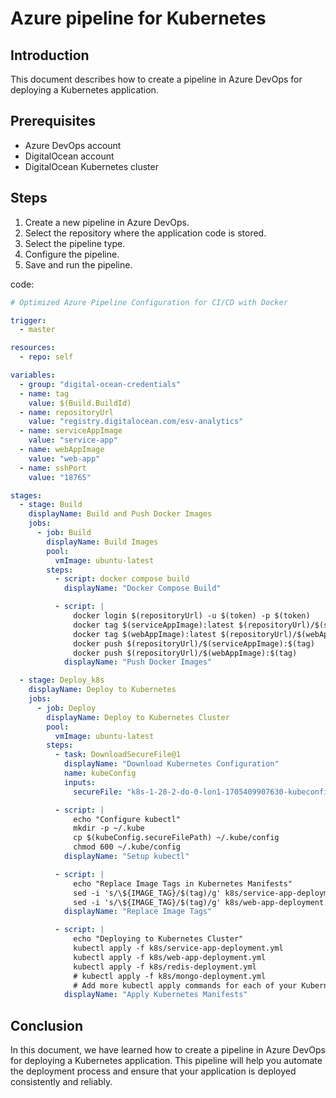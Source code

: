 # Azure pipeline for Kubernetes

## Introduction

This document describes how to create a pipeline in Azure DevOps for deploying a Kubernetes application.

## Prerequisites

- Azure DevOps account
- DigitalOcean account
- DigitalOcean Kubernetes cluster

## Steps

1. Create a new pipeline in Azure DevOps.
2. Select the repository where the application code is stored.
3. Select the pipeline type.
4. Configure the pipeline.
5. Save and run the pipeline.

code:

```yaml
# Optimized Azure Pipeline Configuration for CI/CD with Docker

trigger:
  - master

resources:
  - repo: self

variables:
  - group: "digital-ocean-credentials"
  - name: tag
    value: $(Build.BuildId)
  - name: repositoryUrl
    value: "registry.digitalocean.com/esv-analytics"
  - name: serviceAppImage
    value: "service-app"
  - name: webAppImage
    value: "web-app"
  - name: sshPort
    value: "18765"

stages:
  - stage: Build
    displayName: Build and Push Docker Images
    jobs:
      - job: Build
        displayName: Build Images
        pool:
          vmImage: ubuntu-latest
        steps:
          - script: docker compose build
            displayName: "Docker Compose Build"

          - script: |
              docker login $(repositoryUrl) -u $(token) -p $(token)
              docker tag $(serviceAppImage):latest $(repositoryUrl)/$(serviceAppImage):$(tag)
              docker tag $(webAppImage):latest $(repositoryUrl)/$(webAppImage):$(tag)
              docker push $(repositoryUrl)/$(serviceAppImage):$(tag)
              docker push $(repositoryUrl)/$(webAppImage):$(tag)
            displayName: "Push Docker Images"

  - stage: Deploy_k8s
    displayName: Deploy to Kubernetes
    jobs:
      - job: Deploy
        displayName: Deploy to Kubernetes Cluster
        pool:
          vmImage: ubuntu-latest
        steps:
          - task: DownloadSecureFile@1
            displayName: "Download Kubernetes Configuration"
            name: kubeConfig
            inputs:
              secureFile: "k8s-1-28-2-do-0-lon1-1705409907630-kubeconfig.yaml"

          - script: |
              echo "Configure kubectl"
              mkdir -p ~/.kube
              cp $(kubeConfig.secureFilePath) ~/.kube/config
              chmod 600 ~/.kube/config
            displayName: "Setup kubectl"

          - script: |
              echo "Replace Image Tags in Kubernetes Manifests"
              sed -i 's/\${IMAGE_TAG}/$(tag)/g' k8s/service-app-deployment.yml
              sed -i 's/\${IMAGE_TAG}/$(tag)/g' k8s/web-app-deployment.yml
            displayName: "Replace Image Tags"

          - script: |
              echo "Deploying to Kubernetes Cluster"
              kubectl apply -f k8s/service-app-deployment.yml
              kubectl apply -f k8s/web-app-deployment.yml
              kubectl apply -f k8s/redis-deployment.yml
              # kubectl apply -f k8s/mongo-deployment.yml
              # Add more kubectl apply commands for each of your Kubernetes manifest files
            displayName: "Apply Kubernetes Manifests"
```

## Conclusion

In this document, we have learned how to create a pipeline in Azure DevOps for deploying a Kubernetes application. This pipeline will help you automate the deployment process and ensure that your application is deployed consistently and reliably.
